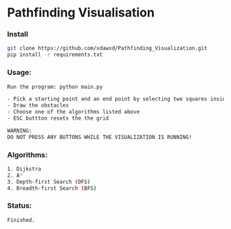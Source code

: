 # Pathfinding Visualisation

### Install

```bash
git clone https://github.com/xdawxd/Pathfinding_Visualization.git
pip install -r requirements.txt
```

### Usage:

```bash
Run the program: python main.py

- Pick a starting point and an end point by selecting two squares inside the grid
- Draw the obstacles
- Choose one of the algorithms listed above
- ESC buttton resets the the grid

WARNING:
DO NOT PRESS ANY BUTTONS WHILE THE VISUALIZATION IS RUNNING!
```

### Algorithms:

```bash
1. Dijkstra
2. A*
3. Depth-first Search (DFS)
4. Breadth-first Search (BFS)
```

### Status:

```bash
Finished.
```
